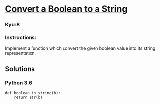 # [Convert a Boolean to a String](https://www.codewars.com/kata/551b4501ac0447318f0009cd)

### Kyu:8

### Instructions:  
Implement a function which convert the given boolean value into its string representation.

## Solutions
### Python 3.6
```
def boolean_to_string(b):
    return str(b)
```
